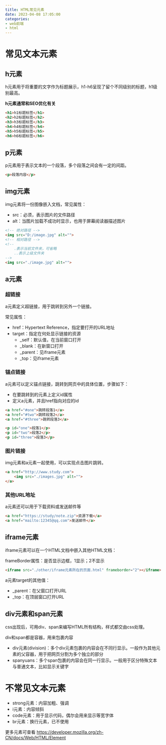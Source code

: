 ```yaml
---
title: HTML常见元素
date: 2023-04-08 17:05:00
categories:
- web前端
- html
---
```


# 常见文本元素

## h元素

h元素用于将重要的文字作为标题展示，h1-h6呈现了留个不同级别的标题，h1级别最高。

**h元素通常和SEO优化有关**

```html
<h1>h1标题标签</h1>
<h2>h2标题标签</h2>
<h3>h3标题标签</h3>
<h4>h4标题标签</h4>
<h5>h5标题标签</h5>
<h6>h6标题标签</h6>
```



## p元素

p元素用于表示文本的一个段落，多个段落之间会有一定的间距。

```html
<p>段落内容</p>
```



## img元素

img元素将一份图像嵌入文档，常见属性：

* src：必须，表示图片的文件路径
* alt：当图片加载不成功时显示，也用于屏幕阅读器描述图片

```html
<!-- 绝对路径 -->
<img src="D:/image.jpg" alt="">
<!-- 相对路径 -->
<!-- 
	.表示当前文件夹，可省略
	..表示上级文件夹
-->
<img src="./image.jpg" alt="">
```



## a元素

### 超链接

a元素定义超链接，用于跳转到另外一个链接。

常见属性：

* href：Hypertext Reference，指定要打开的URL地址
* target：指定在何处显示链接的资源
  * _self：默认值，在当前窗口打开
  * _blank：在新窗口打开
  * _parent：见iframe元素
  * _top：见iframe元素

### 锚点链接

a元素可以定义锚点链接，跳转到网页中的具体位置，步骤如下：

* 在要跳转到的元素上定义id属性
* 定义a元素，并且href指向对应的id

```html
<a href="#one">跳转段落1</a>
<a href="#two">跳转段落2</a>
<a href="#three">跳转段落3</a>

<p id="one">段落1</p>
<p id="two">段落2</p>
<p id="three">段落3</p>
```

### 图片链接

img元素和a元素一起使用，可以实现点击图片跳转。

```html
<a href="http://www.study.com">
	<img src="./images.jpg" alt="">
</a>
```

### 其他URL地址

a元素还可以用于下载资料或发送邮件等

```html
<a href="https://study/note.zip">资源下载</a>
<a href="mailto:12345@qq.com">发送邮件</a>
```



## iframe元素

iframe元素可以在一个HTML文档中嵌入其他HTML文档：

frameBorder属性：是否显示边框，1显示；2不显示

```html
<iframe src="./other/iframe元素所在的页面.html" frameborder="2"></iframe>
```



a元素target的其他值：

* _parent：在父窗口打开URL
* _top：在顶层窗口打开URL



## div元素和span元素

css出现后，可用div、span来编写HTML所有结构，样式都交由css处理。

div和span都是容器，用来包裹内容

* div元素(division)：多个div元素包裹的内容会在不同行显示。一般作为其他元素的父容器，用于把网页分割为多个独立的部分
* spanyuans：多个span包裹的内容会在同一行显示。一般用于区分特殊文本与普通文本，比如显示关键字





# 不常见文本元素

* strong元素：内容加粗、强调
* i元素：内容倾斜
* code元素：用于显示代码，偶尔会用来显示等宽字体
* br元素：换行元素，已不使用



更多元素可查看 https://developer.mozilla.org/zh-CN/docs/Web/HTML/Element

